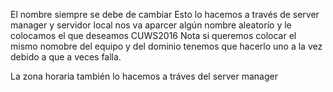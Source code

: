 El nombre siempre se debe de cambiar
Esto lo hacemos a través de server manager y servidor local nos va aparcer algún nombre aleatorío y le colocamos el que deseamos CUWS2016
Nota si queremos colocar el mismo nomobre del equipo y del dominio tenemos que hacerlo uno a la vez debido a que a veces falla.

La zona horaria también lo hacemos a tráves del  server manager